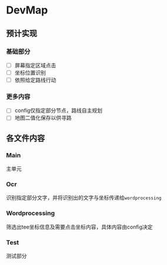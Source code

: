 # DevMap

## 预计实现

### 基础部分

- [ ] 屏幕指定区域点击
- [ ] 坐标位置识别
- [ ] 依照给定路线行动

### 更多内容

- [ ] config仅指定部分节点，路线自主规划
- [ ] 地图二值化保存以供寻路

## 各文件内容

### Main

主单元

### Ocr

识别指定部分文字，并将识别出的文字与坐标传递给`wordprocessing`

### Wordprocessing

筛选出tee坐标信息及需要点击坐标内容，具体内容由config决定

### Test

测试部分